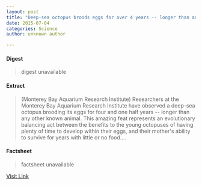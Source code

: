 ```yaml
---
layout: post
title: "Deep-sea octopus broods eggs for over 4 years -- longer than any known animal"
date: 2015-07-04
categories: Science
author: unknown author

---
```



#### Digest
>digest unavailable

#### Extract
>(Monterey Bay Aquarium Research Institute) Researchers at the Monterey Bay Aquarium Research Institute have observed a deep-sea octopus brooding its eggs for four and one half years -- longer than any other known animal. This amazing feat represents an evolutionary balancing act between the benefits to the young octopuses of having plenty of time to develop within their eggs, and their mother's ability to survive for years with little or no food....

#### Factsheet
>factsheet unavailable

[Visit Link](http://www.eurekalert.org/pub_releases/2014-07/mbar-dob072214.php)


